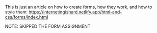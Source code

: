 This is just an article on how to create forms, how they work, and how to style them: https://internetingishard.netlify.app/html-and-css/forms/index.html

NOTE: SKIPPED THE FORM ASSIGNMENT